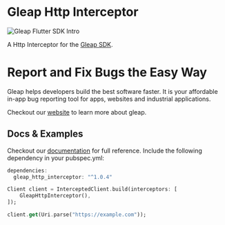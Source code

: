# Gleap Http Interceptor

![Gleap Flutter SDK Intro](https://raw.githubusercontent.com/GleapSDK/iOS-SDK/main/imgs/gleapheader.png)

A Http Interceptor for the [Gleap SDK](https://pub.dev/packages/gleap_sdk).

# Report and Fix Bugs the Easy Way

Gleap helps developers build the best software faster. It is your affordable in-app bug reporting tool for apps, websites and industrial applications.

Checkout our [website](https://gleap.io) to learn more about gleap.

## Docs & Examples

Checkout our [documentation](https://docs.gleap.io/docs/flutter-sdk) for full reference. Include the following dependency in your pubspec.yml:

```dart
dependencies:
  gleap_http_interceptor: "^1.0.4"
```

```dart
Client client = InterceptedClient.build(interceptors: [
    GleapHttpInterceptor(),
]);

client.get(Uri.parse("https://example.com"));
```